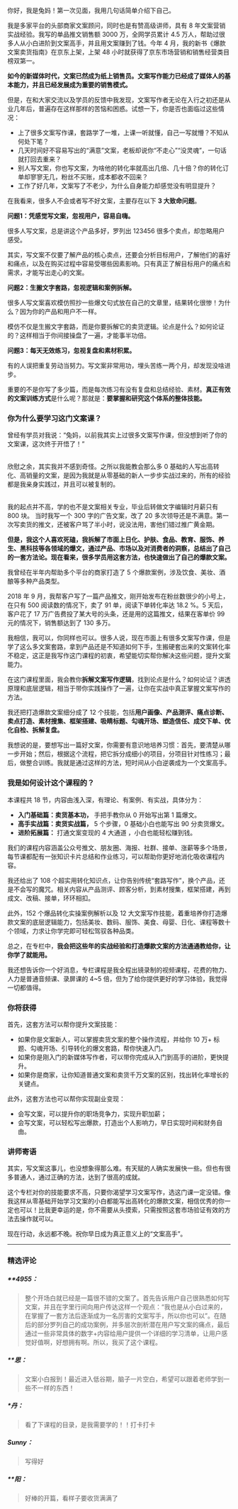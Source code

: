 <p>你好，我是兔妈！第一次见面，我用几句话简单介绍下自己。</p>
<p>我是多家平台的头部商家文案顾问，同时也是有赞高级讲师，具有 8 年文案营销实战经验。我写的单品推文销售额 3000 万，全网学员累计 4.5 万人，帮助过很多人从小白进阶到文案高手，并且用文案赚到了钱。今年 4 月，我的新书《爆款文案卖货指南》在京东上架，上架 48 小时就获得了京东市场营销和销售经营类目榜双第一。</p>
<p><strong>如今的新媒体时代，文案已然成为纸上销售员。<b><strong>文案写作能力已经成了媒体人的基本能力，并且已经发展成为重要的销售模式</strong></b>。</strong></p>
<p>但是，在和大家交流以及学员的反馈中我发现，文案写作者无论在入行之初还是从业几年后，普遍存在这样那样的苦恼和困惑。试想一下，你是否也面临过这些情况：</p>
<ul>
<li>上了很多文案写作课，套路学了一堆，上课一听就懂，自己一写就懵？不知从何处下笔？</li>
<li>几天时间好不容易写出的“满意”文案，老板却说你“不走心”“没灵魂”，一句话就打回去重来？</li>
<li>别人写文案，你也写文案，为啥他的转化率就高出几倍、几十倍？你的转化订单却寥寥无几，粉丝不买账，成本都收不回来？</li>
<li>工作了好几年，文案写了不老少，为什么自身能力却感觉没有明显提升？</li>
</ul>
<p>在我看来，很多人不会或者写不好文案，主要存在以下 <strong>3 大致命问题</strong>。</p>
<p><strong>问题1：凭感觉写文案，忽视用户，容易自嗨。</strong></p>
<p>很多人写文案，总是讲这个产品多好，罗列出 123456 很多个卖点，却忽略用户感受。</p>
<p>其实，写文案不仅要了解产品的核心卖点，还要会分析目标用户，了解他们的喜好和痛点，以及在购买过程中容易受哪些因素影响。只有真正了解目标用户的痛点和需求，才能写出走心的文案。</p>
<p><strong>问题2：生搬文字套路，忽视逻辑和案例拆解。</strong></p>
<p>很多人写文案喜欢模仿照抄一些爆文句式放在自己的文章里，结果转化很惨！为什么？因为你的产品和用户不一样。</p>
<p>模仿不仅是生搬文字套路，而是你要拆解它的卖货逻辑。论点是什么？如何论证的？这样相当于你间接操盘了一遍，才能事半功倍。</p>
<p><strong>问题3：每天无效练习，忽视复盘和素材积累。</strong></p>
<p>有的人误把重复劳动当努力。写文案非常用功，埋头苦练一两个月，却发现没啥进步。</p>
<p>重要的不是你写了多少篇，而是每次练习有没有复盘和总结经验、素材。<strong>真正有效的文案训练方式</strong>是什么呢？那就是：<strong>要掌握和研究这个体系的整体技能。</strong></p>
<h3>你为什么要学习这门文案课？</h3>
<p>曾经有学员对我说：“兔妈，以前我其实上过很多文案写作课，但没想到听了你的文案课，这次终于开悟了！”</p>
<p><br>欣慰之余，其实我并不感到奇怪。之所以我能教会那么多 0 基础的人写出高转化、高销量的文案，是因为我就是从零基础的新人一步步实战过来的，所有的经验都是我亲身实践过，并且可以被复制的。</p>
<p><br>我的起点并不高，学的也不是文案相关专业，毕业后转做文字编辑时月薪只有 800 块。 当时我写一个 300 字的广告文案，改了 20 多次领导还是不满意。第一次写卖货的推文，还被客户骂了半小时，说没法用，害他们错过推广黄金期。</p>
<p><strong>但是，我这个人喜欢死磕，我拆解了市面上日化、护肤、食品、教育、服饰、养生、黑科技等各领域的爆文，通过产品、市场以及对消费者的洞察，总结出了自己的一套方法论。现在看来，很多学员用这套方法，也快速做出了自己的爆款文案。</strong></p>
<p>我曾经在半年内帮助多个平台的商家打造了 5 个爆款案例，涉及饮食、美妆、酒酿等多种产品类型。</p>
<p>2018 年 9 月，我帮客户写了一篇产品推文，刚开始发布在粉丝数很少的小号上，在只有 500 阅读数的情况下，卖了 91 单，阅读下单转化率达 18.2 %。5 天后，客户花了 17 万广告费投了某大号的头条，还是用的这篇推文，结果在客单价 99 元的情况下，销售额达到了 130 多万。</p>
<p>我相信，我可以，你同样也可以。很多人说，现在市面上有很多文案写作课，但是学了这么多文案套路，拿到产品还是不知道如何下手，生搬硬套出来的文案转化率不稳定，这正是我写作这门课程的初衷，希望能切实帮你解决这些问题，提升文案能力。</p>
<p>在这门课程里面，我会教你<strong>拆解文案写作逻辑</strong>，找到论点是什么？如何论证？讲透原理和底层逻辑，相当于带你实践操作了一遍，让你在实战中真正掌握文案写作的方法。</p>
<p>我还把打造爆款文案细分成了 12 个技能，包括<strong>用户画像、产品测评、痛点诊断、卖点打造、素材搜集、框架搭建、吸睛标题、勾魂开场、塑造信任、成交下单、优化自检、拆解复盘。</strong></p>
<p>我想说的是，要想写出一篇好文案，你需要有意识地培养习惯：首先，要清楚从哪一步开始；然后，根据这个流程，把它拆分成细小的项目，分项目针对性练习；最后，做整合训练。我就是通过这样的方法，短时间从小白逆袭成为一个文案高手。</p>
<h3>我是如何设计这个课程的？</h3>
<p>本课程共 18 节，内容由浅入深，有理论、有案例、有实战，具体分为：</p>
<ul>
<li><strong>入门基础篇：卖货基本功，</strong> 手把手教你从 0 开始写出第 1 篇爆文。</li>
<li><strong>高手实战篇：卖货实战篇，</strong> 5 个步骤，0 基础小白也能写出 90 分卖货爆文。</li>
<li><strong>进阶拓展篇：</strong> 打通文案变现的 4 大通道 ，小白也能轻松赚到钱。</li>
</ul>
<p>我们的课程内容涵盖公众号推文、朋友圈、海报、社群、接单、涨薪等多个场景，每节课都配有一张知识卡片总结和作业练习，可以帮助你更好地消化吸收课程内容。</p>
<p>我还给出了 108 个超实用转化知识点，让你告别传统“套路写作”，换个产品，还是不会写的魔咒。相关内容从产品测评、顾客分析，到素材搜集，框架搭建，再到成文、改稿、接单，环环相扣。</p>
<p>此外，152 个爆品转化实操案例解析以及 12 大文案写作技能，着重培养你打造爆款文案的底层逻辑能力，包括美妆、数码、服饰、美食、母婴、日化、课程等数十个领域，力求让你学完即可轻松驾驭各种品类。</p>
<p>总之，在专栏中，<strong>我会把这些年的实战经验和打造爆款文案的方法通通教给你，让你学了就能用。</strong></p>
<p>我还想告诉你一个好消息，专栏课程是我全程出镜录制的视频课程，花费的物力、人力是普通音频课、录屏课的 4~5 倍，但为了给你提供更好的学习体验，我觉得一切都值得。</p>
<h3>你将获得</h3>
<p>首先，这套方法可以帮你提升文案技能：</p>
<ul>
<li>如果你是文案新人，可以掌握卖货文案的整个操作流程，并给你 10 万+ 标题、勾魂开场、引导转化的爆文套路，帮你快速入门。</li>
<li>如果你是刚入门的新媒体写作者，可以带你完成从入门到高手的进阶，更快提升。</li>
<li>如果你是商家，让你知道普通文案和卖货千万文案的区别，找出转化率增长的关键点。</li>
</ul>
<p>此外，这套方法也可以帮你实现副业变现：</p>
<ul>
<li>会写文案，可以提升你的职场竞争力，实现升职加薪；</li>
<li>会写文案，可以轻松写出爆款，打造出个人影响力，早日实现时间和财务自由。</li>
</ul>
<h3>讲师寄语</h3>
<p>其实，写文案这事儿，也没想象得那么难。有天赋的人确实发展快一些。但也有很多普通人，通过正确的方法，达到了很高的成就。</p>
<p>这个专栏对你的技能要求不高，只要你渴望学习文案写作，选这门课一定没错。像我这样从零基础开始学习文案的小白都能写出高转化的爆款文案，相信优秀的你一定也可以！比我更幸运的是，你不需要从头摸索，只需按照这套市场验证有效的方法去操作就可以。</p>
<p>现在行动，永远都不晚。祝你早日成为真正意义上的“文案高手”。</p>

---

### 精选评论

##### **4955：
> 整个开场白就已经是一篇很不错的文案了。首先告诉用户自己很熟悉如何写文案，并且在字里行间向用户传达这样一个观点：“我也是从小白过来的，在掌握了一套方法后逐渐成为一名厉害的文案写手，所以你也可以”。在随后的部分罗列自己的成功案例，并多层次剖析潜在用户写文案的痛点，最后通过一些非常具体的数字+内容给用户提供一个详细的学习清单，让用户感觉好值啊，好想拥有啊。所以，我买了这个课程。

##### **思：
> 文案小白报到！最近进入低谷期，脑子一片空白，希望可以跟着老师学到一些不一样的东西！

##### *丹：
> 看了下课程的目录，是我需要学的！！打卡打卡

##### Sunny：
> 写得好

##### **阳：
> 好棒的开篇，看样子要收货满满了

